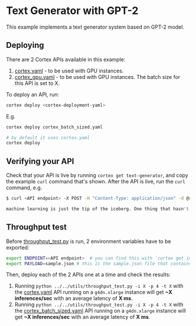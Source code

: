 # Text Generator with GPT-2

This example implements a text generator system based on GPT-2 model.

## Deploying

There are 2 Cortex APIs available in this example:

1. [cortex.yaml](cortex.yaml) - to be used with GPU instances.
1. [cortex_gpu.yaml](cortex_gpu.yaml) - to be used with GPU instances. The batch size for this API is set to X.

To deploy an API, run:

```bash
cortex deploy <cortex-deployment-yaml>
```

E.g.

```bash
cortex deploy cortex_batch_sized.yaml

# by default it uses cortex.yaml
cortex deploy
```

## Verifying your API

Check that your API is live by running `cortex get text-generator`, and copy the example `curl` command that's shown. After the API is live, run the `curl` command, e.g.

```bash
$ curl <API endpoint> -X POST -H "Content-Type: application/json" -d @sample.json

machine learning is just the tip of the iceberg. One thing that hasn't been covered is the fact that learning is just about as simple as it gets. It really does take a good understanding of the brain and all the various stages of evolution to gain the skills needed for human experience ...
```

## Throughput test

Before [throughput_test.py](../../utils/throughput_test.py) is run, 2 environment variables have to be exported:

```bash
export ENDPOINT=<API endpoint>  # you can find this with `cortex get image-classifier-resnet50`
export PAYLOAD=sample.json # this is the sample.json file that contains the text to make the prediction for
```

Then, deploy each of the 2 APIs one at a time and check the results:

1. Running `python ../../utils/throughput_test.py -i X -p 4 -t X` with the [cortex.yaml](cortex.yaml) API running on a `g4dn.xlarge` instance will get **~X inferences/sec** with an average latency of **X ms**.
1. Running `python ../../utils/throughput_test.py -i X -p 4 -t X` with the [cortex_batch_sized.yaml](cortex_batch_sized.yaml) API running on a `g4dn.xlarge` instance will get **~X inferences/sec** with an average latency of **X ms**.
